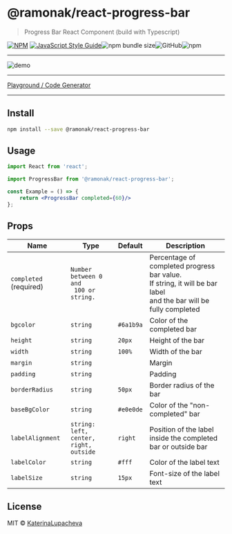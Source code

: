 # @ramonak/react-progress-bar

> Progress Bar React Component (build with Typescript)

[![NPM](https://img.shields.io/npm/v/@ramonak/react-progress-bar.svg)](https://www.npmjs.com/package/@ramonak/react-progress-bar) [![JavaScript Style Guide](https://img.shields.io/badge/code_style-standard-brightgreen.svg)](https://standardjs.com)![npm bundle size](https://img.shields.io/bundlephobia/min/@ramonak/react-progress-bar)![GitHub](https://img.shields.io/github/license/katerinalupacheva/react-progress-bar)![npm](https://img.shields.io/npm/dw/@ramonak/react-progress-bar)

---

![demo](https://i.ibb.co/Fgh0BsD/animated-demo.gif)

---

[Playground / Code Generator](https://katerinalupacheva.github.io/react-progress-bar/)

---

## Install

```bash
npm install --save @ramonak/react-progress-bar
```

## Usage

```jsx
import React from 'react';

import ProgressBar from '@ramonak/react-progress-bar';

const Example = () => {
    return <ProgressBar completed={60}/>
};
```

## Props

| Name | Type | Default | Description |
| ---- | ---- | ------- | ----------- |
| `completed` (required) | `Number between 0 and` <br/>` 100 or string.` |  | Percentage of completed progress bar value. <br/> If string, it will be bar label <br/> and the bar will be fully completed |
| `bgcolor` | `string` | `#6a1b9a` | Color of the completed bar |
| `height` | `string` | `20px` | Height of the bar |
| `width` | `string` | `100%` | Width of the bar |
| `margin` | `string` |  | Margin |
| `padding` | `string` | | Padding |
| `borderRadius` | `string` | `50px` | Border radius of the bar |
| `baseBgColor` | `string` | `#e0e0de` | Color of the "non-completed" bar |
| `labelAlignment` | `string:` <br/> `left, center, right, outside` | `right`| Position of the label inside the completed bar or outside bar |
| `labelColor` | `string` | `#fff` | Color of the label text |
| `labelSize` | `string` | `15px`| Font-size of the label text |

## License

MIT © [KaterinaLupacheva](https://github.com/KaterinaLupacheva)
